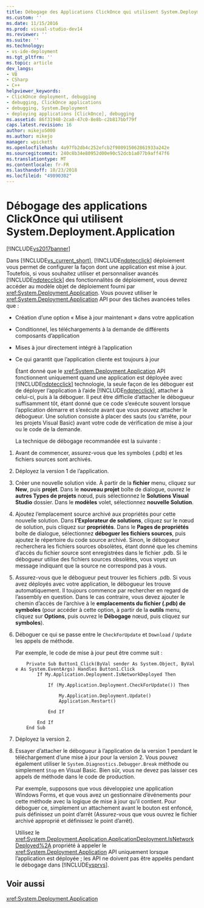 ```yaml
---
title: Débogage des Applications ClickOnce qui utilisent System.Deployment.Application | Microsoft Docs
ms.custom: ''
ms.date: 11/15/2016
ms.prod: visual-studio-dev14
ms.reviewer: ''
ms.suite: ''
ms.technology:
- vs-ide-deployment
ms.tgt_pltfrm: ''
ms.topic: article
dev_langs:
- VB
- CSharp
- C++
helpviewer_keywords:
- ClickOnce deployment, debugging
- debugging, ClickOnce applications
- debugging, System.Deployment
- deploying applications [ClickOnce], debugging
ms.assetid: 86f31948-2ca8-47c0-8e8b-c2b817bbf79f
caps.latest.revision: 16
author: mikejo5000
ms.author: mikejo
manager: wpickett
ms.openlocfilehash: 4a97fb2db4c252efcb2f980915062861933a242e
ms.sourcegitcommit: 240c8b34e80952d00e90c52dcb1a077b9aff47f6
ms.translationtype: MT
ms.contentlocale: fr-FR
ms.lasthandoff: 10/23/2018
ms.locfileid: "49890302"
---
```

# <a name="debugging-clickonce-applications-that-use-systemdeploymentapplication"></a>Débogage des applications ClickOnce qui utilisent System.Deployment.Application
[!INCLUDE[vs2017banner](../includes/vs2017banner.md)]

Dans [!INCLUDE[vs_current_short](../includes/vs-current-short-md.md)], [!INCLUDE[ndptecclick](../includes/ndptecclick-md.md)] déploiement vous permet de configurer la façon dont une application est mise à jour. Toutefois, si vous souhaitez utiliser et personnaliser avancés [!INCLUDE[ndptecclick](../includes/ndptecclick-md.md)] des fonctionnalités de déploiement, vous devrez accéder au modèle objet de déploiement fourni par <xref:System.Deployment.Application>. Vous pouvez utiliser le <xref:System.Deployment.Application> API pour des tâches avancées telles que :  
  
- Création d’une option « Mise à jour maintenant » dans votre application  
  
- Conditionnel, les téléchargements à la demande de différents composants d’application  
  
- Mises à jour directement intégré à l’application  
  
- Ce qui garantit que l’application cliente est toujours à jour  
  
  Étant donné que le <xref:System.Deployment.Application> API fonctionnent uniquement quand une application est déployée avec [!INCLUDE[ndptecclick](../includes/ndptecclick-md.md)] technologie, la seule façon de les déboguer est de déployer l’application à l’aide [!INCLUDE[ndptecclick](../includes/ndptecclick-md.md)], attacher à celui-ci, puis à la déboguer. Il peut être difficile d’attacher le débogueur suffisamment tôt, étant donné que ce code s’exécute souvent lorsque l’application démarre et s’exécute avant que vous pouvez attacher le débogueur. Une solution consiste à placer des sauts (ou s’arrête, pour les projets Visual Basic) avant votre code de vérification de mise à jour ou le code de la demande.  
  
  La technique de débogage recommandée est la suivante :  
  
1. Avant de commencer, assurez-vous que les symboles (.pdb) et les fichiers sources sont archivés.  
  
2. Déployez la version 1 de l’application.  
  
3. Créer une nouvelle solution vide. À partir de la **fichier** menu, cliquez sur **New**, puis **projet**. Dans le **nouveau projet** boîte de dialogue, ouvrez le **autres Types de projets** nœud, puis sélectionnez le **Solutions Visual Studio** dossier. Dans le **modèles** volet, sélectionnez **nouvelle Solution**.  
  
4. Ajoutez l’emplacement source archivé aux propriétés pour cette nouvelle solution. Dans **l’Explorateur de solutions**, cliquez sur le nœud de solution, puis cliquez sur **propriétés**. Dans le **Pages de propriétés** boîte de dialogue, sélectionnez **déboguer les fichiers sources**, puis ajoutez le répertoire du code source archivé. Sinon, le débogueur recherchera les fichiers sources obsolètes, étant donné que les chemins d’accès du fichier source sont enregistrées dans le fichier .pdb. Si le débogueur utilise des fichiers sources obsolètes, vous voyez un message indiquant que la source ne correspond pas à vous.  
  
5. Assurez-vous que le débogueur peut trouver les fichiers .pdb. Si vous avez déployés avec votre application, le débogueur les trouve automatiquement. Il toujours commence par rechercher en regard de l’assembly en question. Dans le cas contraire, vous devez ajouter le chemin d’accès de l’archive à le **emplacements du fichier (.pdb) de symboles** (pour accéder à cette option, à partir de la **outils** menu, cliquez sur **Options**, puis ouvrez le  **Débogage** nœud, puis cliquez sur **symboles**).  
  
6. Déboguer ce qui se passe entre le `CheckForUpdate` et `Download` / `Update` les appels de méthode.  
  
    Par exemple, le code de mise à jour peut être comme suit :  
  
   ```  
       Private Sub Button1_Click(ByVal sender As System.Object, ByVal e As System.EventArgs) Handles Button1.Click  
           If My.Application.Deployment.IsNetworkDeployed Then  
  
               If (My.Application.Deployment.CheckForUpdate()) Then  
  
                   My.Application.Deployment.Update()  
                   Application.Restart()  
  
               End If  
  
           End If  
       End Sub  
   ```  
  
7. Déployez la version 2.  
  
8. Essayer d’attacher le débogueur à l’application de la version 1 pendant le téléchargement d’une mise à jour pour la version 2. Vous pouvez également utiliser le `System.Diagnostics.Debugger.Break` méthode ou simplement `Stop` en Visual Basic. Bien sûr, vous ne devez pas laisser ces appels de méthode dans le code de production.  
  
    Par exemple, supposons que vous développiez une application Windows Forms, et que vous avez un gestionnaire d’événements pour cette méthode avec la logique de mise à jour qu’il contient. Pour déboguer ce, simplement un attachement avant le bouton est enfoncé, puis définissez un point d’arrêt (Assurez-vous que vous ouvrez le fichier archivé approprié et définissez le point d’arrêt).  
  
   Utilisez le <xref:System.Deployment.Application.ApplicationDeployment.IsNetworkDeployed%2A> propriété à appeler le <xref:System.Deployment.Application> API uniquement lorsque l’application est déployée ; les API ne doivent pas être appelés pendant le débogage dans [!INCLUDE[vsprvs](../includes/vsprvs-md.md)].  
  
## <a name="see-also"></a>Voir aussi  
 <xref:System.Deployment.Application>



